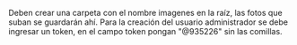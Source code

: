 Deben crear una carpeta con el nombre imagenes en la raíz, las fotos que suban se guardarán ahí.
Para la creación del usuario administrador se debe ingresar un token, en el campo token pongan "@935226" sin las comillas.
